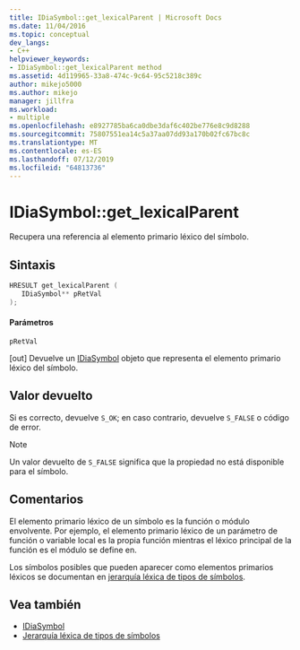 ```yaml
---
title: IDiaSymbol::get_lexicalParent | Microsoft Docs
ms.date: 11/04/2016
ms.topic: conceptual
dev_langs:
- C++
helpviewer_keywords:
- IDiaSymbol::get_lexicalParent method
ms.assetid: 4d119965-33a8-474c-9c64-95c5218c389c
author: mikejo5000
ms.author: mikejo
manager: jillfra
ms.workload:
- multiple
ms.openlocfilehash: e8927785ba6ca0dbe3daf6c402be776e8c9d8288
ms.sourcegitcommit: 75807551ea14c5a37aa07dd93a170b02fc67bc8c
ms.translationtype: MT
ms.contentlocale: es-ES
ms.lasthandoff: 07/12/2019
ms.locfileid: "64813736"
---
```

# <a name="idiasymbolgetlexicalparent"></a>IDiaSymbol::get_lexicalParent
Recupera una referencia al elemento primario léxico del símbolo.

## <a name="syntax"></a>Sintaxis

```C++
HRESULT get_lexicalParent ( 
   IDiaSymbol** pRetVal
);
```

#### <a name="parameters"></a>Parámetros
 `pRetVal`

[out] Devuelve un [IDiaSymbol](../../debugger/debug-interface-access/idiasymbol.md) objeto que representa el elemento primario léxico del símbolo.

## <a name="return-value"></a>Valor devuelto
 Si es correcto, devuelve `S_OK`; en caso contrario, devuelve `S_FALSE` o código de error.

> [!NOTE]
> Un valor devuelto de `S_FALSE` significa que la propiedad no está disponible para el símbolo.

## <a name="remarks"></a>Comentarios
 El elemento primario léxico de un símbolo es la función o módulo envolvente. Por ejemplo, el elemento primario léxico de un parámetro de función o variable local es la propia función mientras el léxico principal de la función es el módulo se define en.

 Los símbolos posibles que pueden aparecer como elementos primarios léxicos se documentan en [jerarquía léxica de tipos de símbolos](../../debugger/debug-interface-access/lexical-hierarchy-of-symbol-types.md).

## <a name="see-also"></a>Vea también
- [IDiaSymbol](../../debugger/debug-interface-access/idiasymbol.md)
- [Jerarquía léxica de tipos de símbolos](../../debugger/debug-interface-access/lexical-hierarchy-of-symbol-types.md)